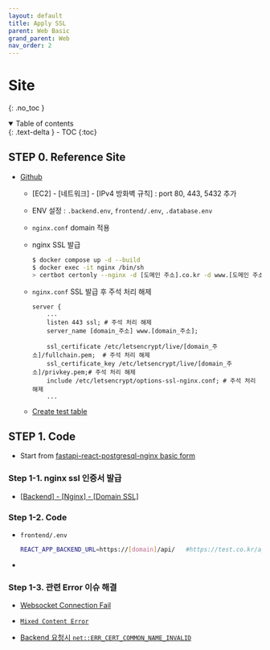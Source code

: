 ```yaml
---
layout: default
title: Apply SSL
parent: Web Basic
grand_parent: Web
nav_order: 2
---
```


# Site

{: .no_toc }

<details open markdown="block">
  <summary>
    Table of contents
  </summary>
  {: .text-delta }
- TOC
{:toc}
</details>

<!------------------------------------ STEP ------------------------------------>

## STEP 0. Reference Site

* [Github](https://github.com/merucode/fastapi-react-nginx/tree/01_apply_SSL)

  * [EC2] - [네트워크] - [IPv4 방화벽 규칙] : port 80, 443, 5432 추가

  * ENV 설정 : `.backend.env`, `frontend/.env`, `.database.env` 

  * `nginx.conf` domain 적용

  * nginx SSL 발급

    ```bash
    $ docker compose up -d --build
    $ docker exec -it nginx /bin/sh
    > certbot certonly --nginx -d [도메인 주소].co.kr -d www.[도메인 주소].co.kr
    ```

  * `nginx.conf`  SSL 발급 후 주석 처리 해제

    ```nginx
    server {
    	...
        listen 443 ssl; # 주석 처리 해제
        server_name [domain_주소] www.[domain_주소];  
      
        ssl_certificate /etc/letsencrypt/live/[domain_주소]/fullchain.pem;  # 주석 처리 해제
        ssl_certificate_key /etc/letsencrypt/live/[domain_주소]/privkey.pem;# 주석 처리 해제
        include /etc/letsencrypt/options-ssl-nginx.conf; # 주석 처리 해제
        ...
    ```

  * [Create test table](https://merucode.github.io/docs/menu2-docker/menu2-sub8-docker-format/menu2-sub8-sub11-fastapi-react-postgresql-nginx.html#step-4-connect-with-database)



## STEP 1. Code

* Start from [fastapi-react-postgresql-nginx basic form]()

### Step 1-1. nginx ssl 인증서 발급

* [[Backend] - [Nginx] - [Domain SSL]](https://merucode.github.io/docs/menu4-backend/menu4-sub8-nginx/menu6-sub6-sub11-domain-ssl.html)

  

### Step 1-2. Code

* `frontend/.env`

  ```bash
  REACT_APP_BACKEND_URL=https://[domain]/api/ 	#https://test.co.kr/api/	# Apply domain
  ```

* 





### Step 1-3. 관련 Error 이슈 해결

* [Websocket Connection Fail](https://merucode.github.io/docs/menu3-frontend/menu3-sub6-react/menu6-sub6-sub99-react-trouble-shooting.html#step-1-websocket-connection-fail)

* [`Mixed Content Error`](https://merucode.github.io/docs/menu3-frontend/menu3-sub6-react/menu6-sub6-sub99-react-trouble-shooting.html#step-1-mixed-content)

* [Backend 요청시 `net::ERR_CERT_COMMON_NAME_INVALID`]()


